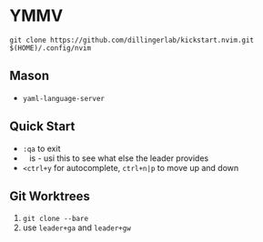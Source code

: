 # YMMV

`git clone https://github.com/dillingerlab/kickstart.nvim.git $(HOME)/.config/nvim`

## Mason

- `yaml-language-server`

## Quick Start
- `:qa` to exit
- ` ` is <leader> - usi this to see what else the leader provides
- `<ctrl+y` for autocomplete, `ctrl+n|p` to move up and down

## Git Worktrees
1. `git clone --bare`
1. use `leader+ga` and `leader+gw`
